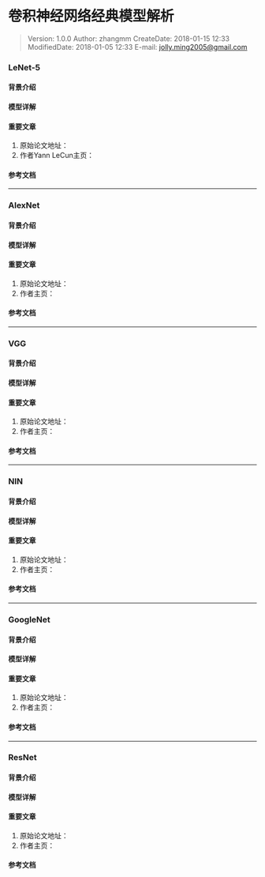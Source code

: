 # 卷积神经网络经典模型解析

> Version: 1.0.0 
> Author: zhangmm 
> CreateDate: 2018-01-15 12:33 
> ModifiedDate: 2018-01-05 12:33 
> E-mail: jolly.ming2005@gmail.com 


### LeNet-5
#### 背景介绍

#### 模型详解

#### 重要文章
1. 原始论文地址：
2. 作者Yann LeCun主页：

#### 参考文档

---------------------------------------------------------------------------
### AlexNet
#### 背景介绍

#### 模型详解

#### 重要文章
1. 原始论文地址：
2. 作者主页：

#### 参考文档

---------------------------------------------------------------------------
### VGG
#### 背景介绍

#### 模型详解

#### 重要文章
1. 原始论文地址：
2. 作者主页：

#### 参考文档

---------------------------------------------------------------------------
### NIN
#### 背景介绍

#### 模型详解

#### 重要文章
1. 原始论文地址：
2. 作者主页：

#### 参考文档

---------------------------------------------------------------------------
### GoogleNet
#### 背景介绍

#### 模型详解

#### 重要文章
1. 原始论文地址：
2. 作者主页：

#### 参考文档

---------------------------------------------------------------------------
### ResNet
#### 背景介绍

#### 模型详解

#### 重要文章
1. 原始论文地址：
2. 作者主页：

#### 参考文档
